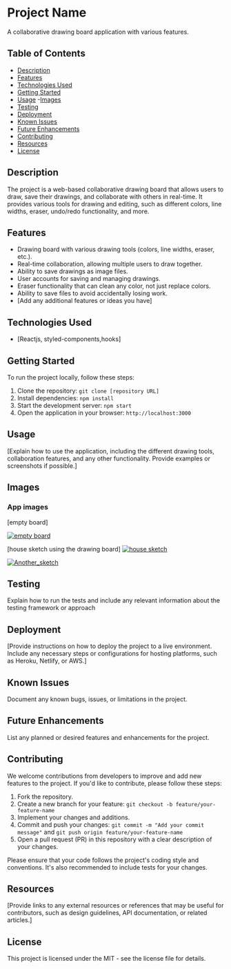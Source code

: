 # Project Name

A collaborative drawing board application with various features.

## Table of Contents

- [Description](#description)
- [Features](#features)
- [Technologies Used](#technologies-used)
- [Getting Started](#getting-started)
- [Usage](#usage)
-[Images](#images)
- [Testing](#testing)
- [Deployment](#deployment)
- [Known Issues](#known-issues)
- [Future Enhancements](#future-enhancements)
- [Contributing](#contributing)
- [Resources](#resources)
- [License](#license)

## Description

The project is a web-based collaborative drawing board that allows users to draw, save their drawings, and collaborate with others in real-time. It provides various tools for drawing and editing, such as different colors, line widths, eraser, undo/redo functionality, and more.

## Features

- Drawing board with various drawing tools (colors, line widths, eraser, etc.).
- Real-time collaboration, allowing multiple users to draw together.
- Ability to save drawings as image files.
- User accounts for saving and managing drawings.
- Eraser functionality that can clean any color, not just replace colors.
- Ability to save files to avoid accidentally losing work.
- [Add any additional features or ideas you have]

## Technologies Used

- [Reactjs, styled-components,hooks]

## Getting Started

To run the project locally, follow these steps:

1. Clone the repository: `git clone [repository URL]`
2. Install dependencies: `npm install`
3. Start the development server: `npm start`
4. Open the application in your browser: `http://localhost:3000`

## Usage

[Explain how to use the application, including the different drawing tools, collaboration features, and any other functionality. Provide examples or screenshots if possible.]

## Images

### App images

[empty board]

[![empty board](/drawing_board/public/fullimage.jpeg)](jk)

[house sketch using the drawing board]
[![house sketch](/drawing_board/public/houseSK.jpeg)](jk)

[![Another_sketch](/drawing_board/public/Web%20capture_10-6-2023_124711_localhost.jpeg)](/drawing_board/public/Web%20capture_10-6-2023_124711_localhost.jpeg)

## Testing

Explain how to run the tests and include any relevant information about the testing framework or approach

## Deployment

[Provide instructions on how to deploy the project to a live environment. Include any necessary steps or configurations for hosting platforms, such as Heroku, Netlify, or AWS.]

## Known Issues

Document any known bugs, issues, or limitations in the project.

## Future Enhancements

List any planned or desired features and enhancements for the project.

## Contributing

We welcome contributions from developers to improve and add new features to the project. If you'd like to contribute, please follow these steps:

1. Fork the repository.
2. Create a new branch for your feature: `git checkout -b feature/your-feature-name`
3. Implement your changes and additions.
4. Commit and push your changes: `git commit -m "Add your commit message"` and `git push origin feature/your-feature-name`
5. Open a pull request (PR) in this repository with a clear description of your changes.

Please ensure that your code follows the project's coding style and conventions. It's also recommended to include tests for your changes.

## Resources

[Provide links to any external resources or references that may be useful for contributors, such as design guidelines, API documentation, or related articles.]

## License

This project is licensed under the MIT - see the license file for details.
